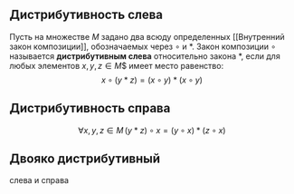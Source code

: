 ## Дистрибутивность слева
Пусть на множестве $M$ задано два всюду определенных [[Внутренний закон композиции]], обозначаемых через $\circ$ и $\ast$. Закон композиции $\circ$ называется **дистрибутивным слева** относительно закона $\ast$, если для любых элементов $x, y, z  \in M$$ имеет место равенство:
$$
x \circ (y \ast z) = (x \circ y) \ast (x \circ y)
$$


## Дистрибутивность справа
$$
\forall x, y, z \in M \, (y \ast z) \circ x = (y \circ x) \ast (z \circ x)
$$


## Двояко дистрибутивный
слева и справа
